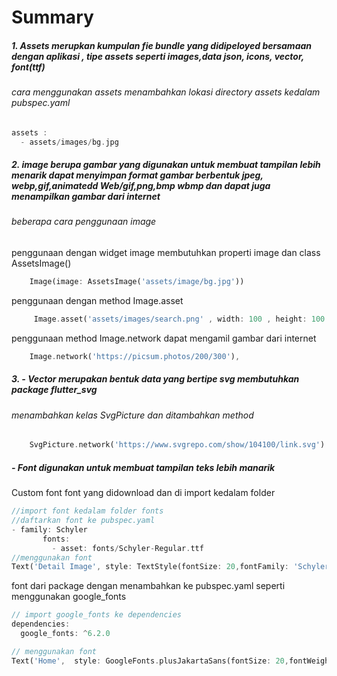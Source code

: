 # Summary

##### 1. Assets merupkan kumpulan fie bundle yang didipeloyed bersamaan dengan aplikasi , tipe assets seperti images,data json, icons, vector, font(ttf)
###### cara menggunakan assets menambahkan lokasi directory assets kedalam pubspec.yaml 

```dart
assets :
  - assets/images/bg.jpg

```

##### 2. image berupa gambar yang digunakan untuk membuat tampilan lebih menarik dapat menyimpan format gambar berbentuk jpeg, webp,gif,animatedd Web/gif,png,bmp wbmp dan dapat juga menampilkan gambar dari internet 
###### beberapa cara penggunaan image
penggunaan dengan widget image membutuhkan properti image dan class AssetsImage()
```dart
    Image(image: AssetsImage('assets/image/bg.jpg'))
```
penggunaan dengan method Image.asset 
```dart
     Image.asset('assets/images/search.png' , width: 100 , height: 100 ),
```
penggunaan method Image.network dapat mengamil gambar dari internet
```dart
    Image.network('https://picsum.photos/200/300'),

```
##### 3. - Vector merupakan bentuk data yang bertipe svg membutuhkan package flutter_svg
###### menambahkan kelas SvgPicture dan ditambahkan method
```dart
    SvgPicture.network('https://www.svgrepo.com/show/104100/link.svg')
```

#####    - Font digunakan untuk membuat tampilan teks lebih manarik
Custom font font yang didownload dan di import kedalam folder 
```dart
//import font kedalam folder fonts
//daftarkan font ke pubspec.yaml
- family: Schyler
       fonts:
         - asset: fonts/Schyler-Regular.ttf
//menggunakan font 
Text('Detail Image', style: TextStyle(fontSize: 20,fontFamily: 'Schyler',)),

```
font dari package dengan menambahkan ke pubspec.yaml seperti menggunakan google_fonts 
```dart
// import google_fonts ke dependencies
dependencies:
  google_fonts: ^6.2.0

// menggunakan font
Text('Home',  style: GoogleFonts.plusJakartaSans(fontSize: 20,fontWeight: FontWeight.bold),),
```
